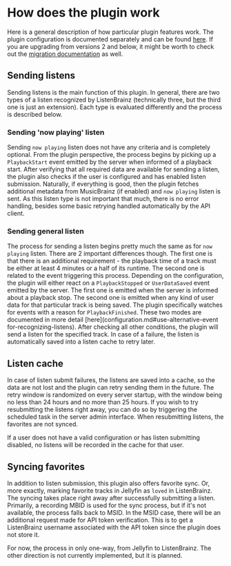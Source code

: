 # How does the plugin work

Here is a general description of how particular plugin features work. The plugin configuration is documented separately
and can be found [here](configuration.md). If you are upgrading from versions 2 and below, it might be worth to check
out the [migration documentation](migration.md) as well.

## Sending listens

Sending listens is the main function of this plugin. In general, there are two types of a listen recognized by
ListenBrainz (technically three, but the third one is just an extension). Each type is evaluated differently and the
process is described below.

### Sending 'now playing' listen

Sending `now playing` listen does not have any criteria and is completely optional. From the plugin perspective, the
process begins by picking up a `PlaybackStart` event emitted by the server when informed of a playback start. After
verifying that all required data are available for sending a listen, the plugin also checks if the user is configured
and has enabled listen submission. Naturally, if everything is good, then the plugin fetches additional metadata from
MusicBrainz (if enabled) and `now playing` listen is sent. As this listen type is not important that much, there is no
error handling, besides some basic retrying handled automatically by the API client.

### Sending general listen

The process for sending a listen begins pretty much the same as for `now playing` listen. There are 2 important
differences though. The first one is that there is an additional requirement - the playback time of a track must be
either at least 4 minutes or a half of its runtime. The second one is related to the event triggering this process.
Depending on the configuration, the plugin will either react on a `PlaybackStopped` or `UserDataSaved` event emitted by
the server. The first one is emitted when the server is informed about a playback stop. The second one is emitted when
any kind of user data for that particular track is being saved. The plugin specifically watches for events with a reason
for `PlaybackFinished`. These two modes are documented in more
detail [here](configuration.md#use-alternative-event for-recognizing-listens). After checking all other conditions, the
plugin will send a listen for the specified track. In case of a failure, the listen is automatically saved into a listen
cache to retry later.

## Listen cache

In case of listen submit failures, the listens are saved into a cache, so the data are not lost and the plugin can retry
sending them in the future. The retry window is randomized on every server startup, with the window being no less than
24 hours and no more than 25 hours. If you wish to try resubmitting the listens right away, you can do so by triggering
the scheduled task in the server admin interface. When resubmitting listens, the favorites are not synced.

If a user does not have a valid configuration or has listen submitting disabled, no listens will be recorded in the
cache for that user.

## Syncing favorites

In addition to listen submission, this plugin also offers favorite sync. Or, more exactly, marking favorite tracks in
Jellyfin as `loved` in ListenBrainz. The syncing takes place right away after successfully submitting a listen.
Primarily, a recording MBID is used for the sync process, but if it's not available, the process falls back to MSID.
In the MSID case, there will be an additional request made for API token verification.
This is to get a ListenBrainz username associated with the API token since the plugin does not store it.

For now, the process in only one-way, from Jellyfin to ListenBrainz. The other direction is not currently implemented,
but it is planned.
